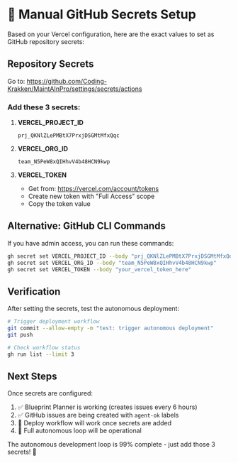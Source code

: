 # 🔑 Manual GitHub Secrets Setup

Based on your Vercel configuration, here are the exact values to set as GitHub
repository secrets:

## Repository Secrets

Go to: https://github.com/Coding-Krakken/MaintAInPro/settings/secrets/actions

### Add these 3 secrets:

1. **VERCEL_PROJECT_ID**

   ```
   prj_QKNlZLePMBtX7PrxjDSGMtMfxQqc
   ```

2. **VERCEL_ORG_ID**

   ```
   team_N5PeW8xQIHhvV4b48HCN9kwp
   ```

3. **VERCEL_TOKEN**
   - Get from: https://vercel.com/account/tokens
   - Create new token with "Full Access" scope
   - Copy the token value

## Alternative: GitHub CLI Commands

If you have admin access, you can run these commands:

```bash
gh secret set VERCEL_PROJECT_ID --body "prj_QKNlZLePMBtX7PrxjDSGMtMfxQqc"
gh secret set VERCEL_ORG_ID --body "team_N5PeW8xQIHhvV4b48HCN9kwp"
gh secret set VERCEL_TOKEN --body "your_vercel_token_here"
```

## Verification

After setting the secrets, test the autonomous deployment:

```bash
# Trigger deployment workflow
git commit --allow-empty -m "test: trigger autonomous deployment"
git push

# Check workflow status
gh run list --limit 3
```

## Next Steps

Once secrets are configured:

1. ✅ Blueprint Planner is working (creates issues every 6 hours)
2. ✅ GitHub issues are being created with `agent-ok` labels
3. 🔄 Deploy workflow will work once secrets are added
4. 🚀 Full autonomous loop will be operational

The autonomous development loop is 99% complete - just add those 3 secrets! 🎯
